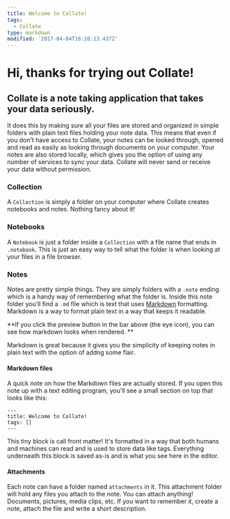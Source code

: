 ```yaml
---
title: Welcome to Collate!
tags:
  - Collate
type: markdown
modified: '2017-04-04T16:28:13.437Z'
---
```

# Hi, thanks for trying out Collate!
## Collate is a note taking application that takes your data seriously.
It does this by making sure all your files are stored and organized in simple folders with plain text files holding your note data.  This means that even if you don't have access to Collate, your notes can be looked through, opened and read as easily as looking through documents on your computer.  Your notes are also stored locally, which gives you the option of using any number of services to sync your data.  Collate will never send or receive your data without permission.

### Collection
A `Collection` is simply a folder on your computer where Collate creates notebooks and notes.  Nothing fancy about it!

### Notebooks
A `Notebook` is just a folder inside a `Collection` with a file name that ends in `.notebook`.  This is just an easy way to tell what the folder is when looking at your files in a file browser.

### Notes
Notes are pretty simple things.  They are simply folders with a `.note` ending which is a handy way of remembering what the folder is.  Inside this note folder you'll find a `.md` file which is text that uses [Markdown](http://kirkstrobeck.github.io/whatismarkdown.com/) formatting.  Markdown is a way to format plain text in a way that keeps it readable.

**If you click the preview button in the bar above (the eye icon), you can see how markdown looks when rendered. **

Markdown is great because it gives you the simplicity of keeping notes in plain text with the option of addng some flair.

#### Markdown files
A quick note on how the Markdown files are actually stored. If you open this note up with a text editing program, you'll see a small section on top that looks like this:

```
---
title: Welcome to Collate!
tags: []
---
```

This tiny block is call front matter! It's formatted in a way that both humans and machines can read and is used to store data like tags.  Everything underneath this block is saved as-is and is what you see here in the editor.

#### Attachments
Each note can have a folder named `attachments` in it.  This attachment folder will hold any files you attach to the note.  You can attach anything!  Documents, pictures, media clips, etc.  If you want to remember it, create a note, attach the file and write a short description.


